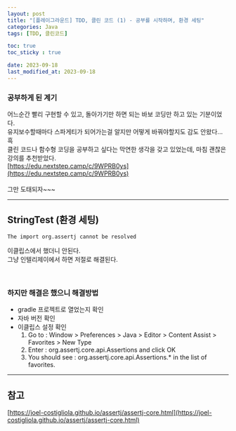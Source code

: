 ```yaml
---
layout: post
title: "[플레이그라운드] TDD, 클린 코드 (1) - 공부를 시작하며, 환경 세팅"
categories: Java
tags: [TDD, 클린코드]

toc: true
toc_sticky : true

date: 2023-09-18
last_modified_at: 2023-09-18
---
```


### 공부하게 된 계기

어느순간 빨리 구현할 수 있고, 돌아가기만 하면 되는 바보 코딩만 하고 있는 기분이었다.  
유지보수할때마다 스파게티가 되어가는걸 알지만 어떻게 바꿔야할지도 감도 안왔다... 흑  
클린 코드나 함수형 코딩을 공부하고 싶다는 막연한 생각을 갖고 있었는데, 마침 괜찮은 강의를 추천받았다.  
[https://edu.nextstep.camp/c/9WPRB0ys](https://edu.nextstep.camp/c/9WPRB0ys)  
<br/>
그만 도태되자~~~


---
## StringTest (환경 세팅)

``` text
The import org.assertj cannot be resolved
```
이클립스에서 했더니 안된다.  
그냥 인텔리제이에서 하면 저절로 해결된다.

<br/>  

### 하지만 해결은 했으니 해결방법  
* gradle 프로젝트로 열었는지 확인 
* 자바 버전 확인
* 이클립스 설정 확인
  1. Go to : Window > Preferences > Java > Editor > Content Assist > Favorites > New Type
  2. Enter : org.assertj.core.api.Assertions and click OK
  3. You should see : org.assertj.core.api.Assertions.* in the list of favorites.

---
## 참고
[https://joel-costigliola.github.io/assertj/assertj-core.html](https://joel-costigliola.github.io/assertj/assertj-core.html)